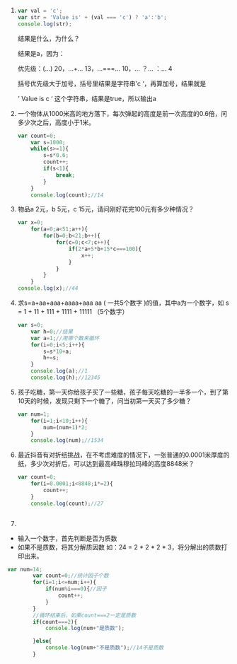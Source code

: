 1. ```js
   var val = 'c';
   var str = 'Value is' + (val === 'c') ? 'a':'b';
   console.log(str);
   ```

   结果是什么，为什么？

   结果是a，因为：

   优先级：(...) 20，...+... 13，...===... 10，... ？... ：... 4 

   括号优先级大于加号，括号里结果是字符串’c ‘，再算加号，结果就是

   ’ Value is c ‘ 这个字符串，结果是true，所以输出a

   

2. 一个物体从1000米高的地方落下，每次弹起的高度是前一次高度的0.6倍，问多少次之后，高度小于1米。

   ```js
   var count=0;
       var s=1000;
       while(s>=1){
           s=s*0.6;
           count++;
           if(s<1){
               break;
           }
       }
       console.log(count);//14
   
   ```

   

3. 物品a 2元，b 5元，c 15元，请问刚好花完100元有多少种情况？

   ```js
   var x=0;
       for(a=0;a<51;a++){
           for(b=0;b<21;b++){
               for(c=0;c<7;c++){
                   if(2*a+5*b+15*c===100){
                       x++;
                   }
               }
           }
       }
   console.log(x);//44
   ```

   

4. 求s=a+aa+aaa+aaaa+aaa aa ( 一共5个数字 )的值，其中a为一个数字，如 s = 1 + 11 + 111 + 1111 + 11111 （5个数字）

   ```js
   var s=0;
       var h=0;//结果
       var a=1;//用哪个数来循环
       for(i=0;i<5;i++){
           s=s*10+a;
           h+=s;
       }
       console.log(a);//1
       console.log(h);//12345
   ```

   

5. 孩子吃糖，第一天你给孩子买了一些糖，孩子每天吃糖的一半多一个，到了第10天的时候，发现只剩下一个糖了，问当初第一天买了多少糖？

   

   ```js
   var num=1;
       for(i=1;i<10;i++){
           num=(num+1)*2;
       }
       console.log(num);//1534
   ```

   

6. 最近抖音有对折纸挑战，在不考虑难度的情况下，一张普通的0.0001米厚度的纸，多少次对折后，可以达到最高峰珠穆拉玛峰的高度8848米？

   ```js
   var count=0;
       for(i=0.0001;i<8848;i*=2){ 
           count++;  
       }
       console.log(count);//27
       
   ```

   

7. 

   - 输入一个数字，首先判断是否为质数
   - 如果不是质数，将其分解质因数 如：24 = 2 * 2 * 2 * 3，将分解出的质数打印出来。

```js
var num=14;
        var count=0;//统计因子个数
        for(i=1;i<=num;i++){
            if(num%i===0){//因子
                count++;
            }
        }
        //循环结束后，如果count===2一定是质数
        if(count===2){
            console.log(num+"是质数");

        }else{
            console.log(num+"不是质数");//14不是质数
        }

```

